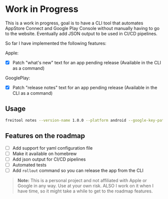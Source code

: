 # Work in Progress

This is a work in progress, goal is to have a CLI tool that automates AppStore Connect and Google Play Console without manually having to go to the website. Eventually add JSON output to be used in CI/CD pipelines.

So far I have implemented the following features:

Apple:

- [x] Patch "what's new" text for an app pending release (Available in the CLI as a command)

GooglePlay:

- [x] Patch "release notes" text for an app pending release (Available in the CLI as a command)

## Usage

```bash
freitool notes --version-name 1.0.0 --platform android --google-key-path /path/to/key.json --package-name com.example.app --message "Patched from CLI" --locale en-GB
```

## Features on the roadmap

- [ ] Add support for yaml configuration file
- [ ] Make it available on homebrew
- [ ] Add json output for CI/CD pipelines
- [ ] Automated tests
- [ ] Add `rollout` command so you can release the app from the CLI

> **Note:** This is a personal project and not affiliated with Apple or Google in any way. Use at your own risk. ALSO I work on it when I have time, so it might take a while to get to the roadmap features.
